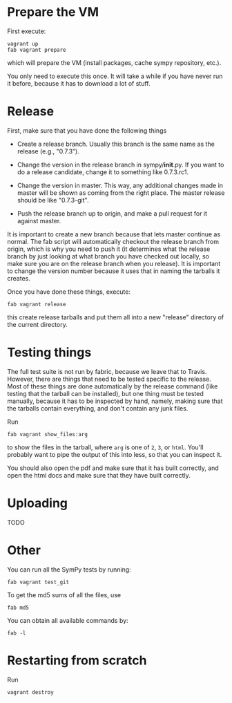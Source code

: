 # Prepare the VM

First execute:

    vagrant up
    fab vagrant prepare

which will prepare the VM (install packages, cache sympy repository, etc.).

You only need to execute this once. It will take a while if you have never run
it before, because it has to download a lot of stuff.

# Release

First, make sure that you have done the following things

- Create a release branch. Usually this branch is the same name as the release
(e.g., "0.7.3").

- Change the version in the release branch in sympy/__init__.py.  If you want
  to do a release candidate, change it to something like 0.7.3.rc1.

- Change the version in master.  This way, any additional changes made in
  master will be shown as coming from the right place. The master release
  should be like "0.7.3-git".

- Push the release branch up to origin, and make a pull request for it against
  master.

It is important to create a new branch because that lets master continue
as normal. The fab script will automatically checkout the release branch from
origin, which is why you need to push it (it determines what the release
branch by just looking at what branch you have checked out locally, so make
sure you are on the release branch when you release). It is important to
change the version number because it uses that in naming the tarballs it
creates.

Once you have done these things, execute:

    fab vagrant release

this create release tarballs and put them all into a new "release" directory
of the current directory.

# Testing things

The full test suite is not run by fabric, because we leave that to
Travis. However, there are things that need to be tested specific to the
release. Most of these things are done automatically by the release command
(like testing that the tarball can be installed), but one thing must be tested
manually, because it has to be inspected by hand, namely, making sure that the
tarballs contain everything, and don't contain any junk files.

Run

    fab vagrant show_files:arg

to show the files in the tarball, where `arg` is one of `2`, `3`, or `html`.
You'll probably want to pipe the output of this into less, so that you can
inspect it.

You should also open the pdf and make sure that it has built correctly, and
open the html docs and make sure that they have built correctly.

# Uploading

TODO

# Other

You can run all the SymPy tests by running:

    fab vagrant test_git

To get the md5 sums of all the files, use

    fab md5

You can obtain all available commands by:

    fab -l

# Restarting from scratch

Run

    vagrant destroy
